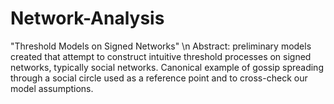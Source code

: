 # Network-Analysis

"Threshold Models on Signed Networks" \n
Abstract: preliminary models created that attempt to construct intuitive threshold processes on signed networks, typically social networks. Canonical example of gossip spreading through a social circle used as a reference point and to cross-check our model assumptions.
